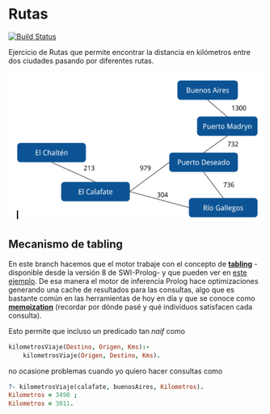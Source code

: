 
# Rutas

[![Build Status](https://travis-ci.org/pdep-utn/eg-rutas-prolog.svg?branch=master)](https://travis-ci.org/pdep-utn/eg-rutas-prolog)

Ejercicio de Rutas que permite encontrar la distancia en kilómetros entre dos ciudades pasando por diferentes rutas.

![image](images/rutas.png)

## Mecanismo de tabling

En este branch hacemos que el motor trabaje con el concepto de [**tabling**](https://www.swi-prolog.org/pldoc/man?section=tabling) -disponible desde la versión 8 de SWI-Prolog- y que pueden ver en [este ejemplo](https://www.swi-prolog.org/pldoc/man?section=tabling-non-termination). De esa manera el motor de inferencia Prolog hace optimizaciones generando una cache de resultados para las consultas, algo que es bastante común en las herramientas de hoy en día y que se conoce como [**memoization**](https://en.wikipedia.org/wiki/Memoization) (recordar por dónde pasé y qué individuos satisfacen cada consulta).

Esto permite que incluso un predicado tan _naif_ como

```prolog
kilometrosViaje(Destino, Origen, Kms):-
    kilometrosViaje(Origen, Destino, Kms).
```

no ocasione problemas cuando yo quiero hacer consultas como

```prolog
?- kilometrosViaje(calafate, buenosAires, Kilometros).
Kilometros = 3498 ;
Kilometros = 3011.
```
